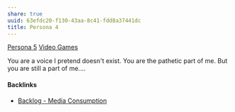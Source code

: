 ```yaml
---
share: true
uuid: 63efdc20-f130-43aa-8c41-fdd8a37441dc
title: Persona 4
---
```

[Persona 5](/7bde7781-e2c6-4229-84d8-057eb0fc58fa) [Video Games](/d5de46c0-134d-4329-b3b5-5783f6c2c2e9)

You are a voice I pretend doesn't exist. You are the pathetic part of me. But you are still a part of me....

#### Backlinks

* [Backlog - Media Consumption](/78aa36ca-c4c6-40ed-873c-24099d5c2481)